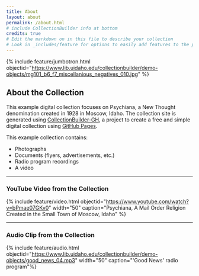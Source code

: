 ```yaml
---
title: About
layout: about
permalink: /about.html
# include CollectionBuilder info at bottom
credits: true
# Edit the markdown on in this file to describe your collection
# Look in _includes/feature for options to easily add features to the page
---
```


{% include feature/jumbotron.html objectid="https://www.lib.uidaho.edu/collectionbuilder/demo-objects/mg101_b6_f7_miscellanious_negatives_010.jpg" %}

## About the Collection

This example digital collection focuses on Psychiana, a New Thought denomination created in 1928 in Moscow, Idaho. The collection site is generated using [CollectionBuilder-GH](https://collectionbuilding.github.io/gh/), a project to create a free and simple digital collection using [GitHub Pages](https://pages.github.com/).

This example collection contains:
- Photographs
- Documents (flyers, advertisements, etc.)
- Radio program recordings
- A video

---

### YouTube Video from the Collection

{% include feature/video.html objectid="https://www.youtube.com/watch?v=bPmae07GKv0" width="50" caption="Psychiana, A Mail Order Religion Created in the Small Town of Moscow, Idaho" %}

---

### Audio Clip from the Collection

{% include feature/audio.html objectid="https://www.lib.uidaho.edu/collectionbuilder/demo-objects/good_news_04.mp3" width="50" caption="'Good News' radio program"%}
